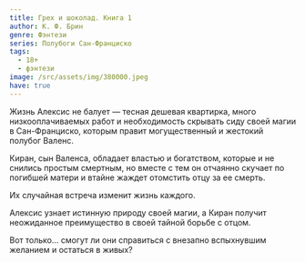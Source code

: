 ```yaml
---
title: Грех и шоколад. Книга 1
author: К. Ф. Брин
genre: Фэнтези
series: Полубоги Сан-Франциско
tags:
  - 18+
  - фэнтези
image: /src/assets/img/380000.jpeg
have: true
---
```

Жизнь Алексис не балует — тесная дешевая квартирка, много низкооплачиваемых работ и необходимость скрывать сиду своей магии в Сан-Франциско, которым правит могущественный и жестокий полубог Валенс.



Киран, сын Валенса, обладает властью и богатством, которые и не снились простым смертным, но вместе с тем он отчаянно скучает по погибшей матери и втайне жаждет отомстить отцу за ее смерть.



Их случайная встреча изменит жизнь каждого.



Алексис узнает истинную природу своей магии, а Киран получит неожиданное преимущество в своей тайной борьбе с отцом.



Вот только... смогут ли они справиться с внезапно вспыхнувшим желанием и остаться в живых?
